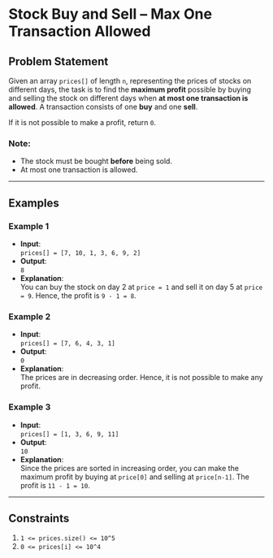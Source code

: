 # Stock Buy and Sell – Max One Transaction Allowed

## Problem Statement

Given an array `prices[]` of length `n`, representing the prices of stocks on different days, the task is to find the **maximum profit** possible by buying and selling the stock on different days when **at most one transaction is allowed**. A transaction consists of one **buy** and one **sell**. 

If it is not possible to make a profit, return `0`.

### Note:
- The stock must be bought **before** being sold.
- At most one transaction is allowed.

---

## Examples

### Example 1
- **Input**:  
  `prices[] = [7, 10, 1, 3, 6, 9, 2]`
- **Output**:  
  `8`
- **Explanation**:  
  You can buy the stock on day 2 at `price = 1` and sell it on day 5 at `price = 9`. Hence, the profit is `9 - 1 = 8`.

### Example 2
- **Input**:  
  `prices[] = [7, 6, 4, 3, 1]`
- **Output**:  
  `0`
- **Explanation**:  
  The prices are in decreasing order. Hence, it is not possible to make any profit.

### Example 3
- **Input**:  
  `prices[] = [1, 3, 6, 9, 11]`
- **Output**:  
  `10`
- **Explanation**:  
  Since the prices are sorted in increasing order, you can make the maximum profit by buying at `price[0]` and selling at `price[n-1]`. The profit is `11 - 1 = 10`.

---

## Constraints
1. `1 <= prices.size() <= 10^5`
2. `0 <= prices[i] <= 10^4`
